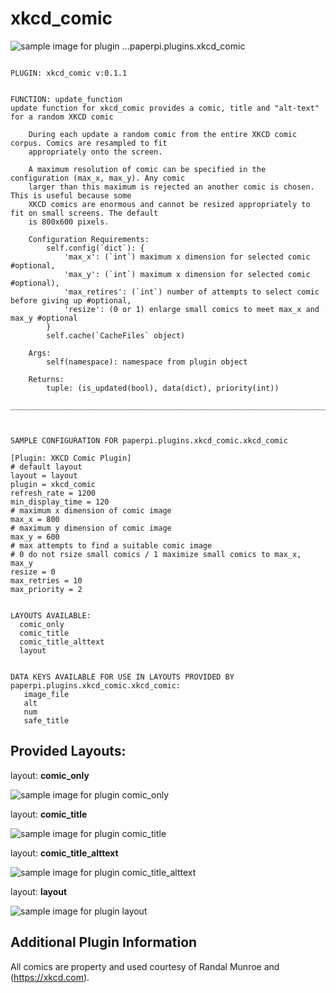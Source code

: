 # xkcd_comic
![sample image for plugin ...paperpi.plugins.xkcd_comic](./xkcd_comic.layout-sample.png) 

```
 
PLUGIN: xkcd_comic v:0.1.1

 
FUNCTION: update_function
update function for xkcd_comic provides a comic, title and "alt-text" for a random XKCD comic
    
    During each update a random comic from the entire XKCD comic corpus. Comics are resampled to fit 
    appropriately onto the screen. 
    
    A maximum resolution of comic can be specified in the configuration (max_x, max_y). Any comic 
    larger than this maximum is rejected an another comic is chosen. This is useful because some 
    XKCD comics are enormous and cannot be resized appropriately to fit on small screens. The default 
    is 800x600 pixels.  
    
    Configuration Requirements:
        self.config(`dict`): {
            'max_x': (`int`) maximum x dimension for selected comic #optional,
            'max_y': (`int`) maximum x dimension for selected comic #optional),
            'max_retires': (`int`) number of attempts to select comic before giving up #optional,
            'resize': (0 or 1) enlarge small comics to meet max_x and max_y #optional
        }
        self.cache(`CacheFiles` object)
        
    Args:
        self(namespace): namespace from plugin object
    
    Returns:
        tuple: (is_updated(bool), data(dict), priority(int))
    
___________________________________________________________________________
 
 

SAMPLE CONFIGURATION FOR paperpi.plugins.xkcd_comic.xkcd_comic

[Plugin: XKCD Comic Plugin]
# default layout
layout = layout
plugin = xkcd_comic
refresh_rate = 1200
min_display_time = 120
# maximum x dimension of comic image
max_x = 800
# maximum y dimension of comic image
max_y = 600
# max attempts to find a suitable comic image
# 0 do not rsize small comics / 1 maximize small comics to max_x, max_y
resize = 0
max_retries = 10
max_priority = 2

 
LAYOUTS AVAILABLE:
  comic_only
  comic_title
  comic_title_alttext
  layout
 

DATA KEYS AVAILABLE FOR USE IN LAYOUTS PROVIDED BY paperpi.plugins.xkcd_comic.xkcd_comic:
   image_file
   alt
   num
   safe_title
```

## Provided Layouts:

layout: **comic_only**

![sample image for plugin comic_only](./xkcd_comic.comic_only-sample.png) 


layout: **comic_title**

![sample image for plugin comic_title](./xkcd_comic.comic_title-sample.png) 


layout: **comic_title_alttext**

![sample image for plugin comic_title_alttext](./xkcd_comic.comic_title_alttext-sample.png) 


layout: **layout**

![sample image for plugin layout](./xkcd_comic.layout-sample.png) 


## Additional Plugin Information
All comics are property and used courtesy of Randal Munroe and (https://xkcd.com). 
